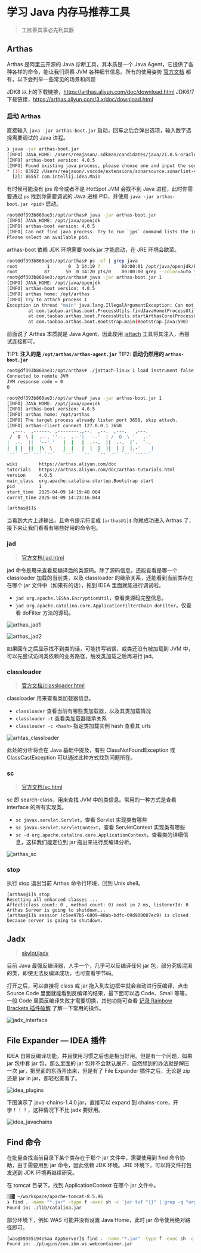 # 学习 Java 内存马推荐工具

> 工欲善其事必先利其器

## Arthas

Arthas 是阿里云开源的 Java 诊断工具，其本质是一个 Java Agent，它提供了各种各样的命令，能让我们洞察 JVM 各种细节信息。所有的使用姿势 [官方文档](https://arthas.aliyun.com/) 都有，以下会列举一些常见的场景和问题

JDK8 以上的下载链接，https://arthas.aliyun.com/doc/download.html
JDK6/7 下载链接，https://arthas.aliyun.com/3.x/doc/download.html

### 启动 Arthas

直接输入 `java -jar arthas-boot.jar` 启动，回车之后会弹出选项，输入数字选择需要调试的 Java 进程。

```bash
❯ java -jar arthas-boot.jar
[INFO] JAVA_HOME: /Users/reajason/.sdkman/candidates/java/21.0.5-oracle
[INFO] arthas-boot version: 4.0.5
[INFO] Found existing java process, please choose one and input the serial number of the process, eg : 1. Then hit ENTER.
* [1]: 83922 /Users/reajason/.vscode/extensions/sonarsource.sonarlint-vscode-4.19.0-darwin-arm64/server/sonarlint-ls.jar
  [2]: 86557 com.intellij.idea.Main
```

有时候可能没有 jps 命令或者不是 HotSpot JVM 会找不到 Java 进程，此时你需要通过 `ps` 找到你需要调试的 Java 进程 PID，并使用 `java -jar arthas-boot.jar <pid>` 启动。

```bash
root@df393b860ae3:/opt/arthas# java -jar arthas-boot.jar
[INFO] JAVA_HOME: /opt/java/openjdk
[INFO] arthas-boot version: 4.0.5
[INFO] Can not find java process. Try to run `jps` command lists the instrumented Java HotSpot VMs on the target system.
Please select an available pid.
```

arthas-boot 依赖 JDK 环境需要 tools.jar 才能启动，在 JRE 环境会歇菜。

```bash
root@df393b860ae3:/opt/arthas# ps -ef | grep java
root           1       0  3 14:19 ?        00:00:01 /opt/java/openjdk/bin/java -Djava.util.logging.config.file=/usr/local/tomcat/conf/logging.properties -Djava.util.logging.manager=org.apache.juli.ClassLoaderLogManager -agentlib:jdwp=transport=dt_socket,server=y,suspend=n,address=5005 -Djdk.tls.ephemeralDHKeySize=2048 -Djava.protocol.handler.pkgs=org.apache.catalina.webresources -Dorg.apache.catalina.security.SecurityListener.UMASK=0027 -Dignore.endorsed.dirs= -classpath /usr/local/tomcat/bin/bootstrap.jar:/usr/local/tomcat/bin/tomcat-juli.jar -Dcatalina.base=/usr/local/tomcat -Dcatalina.home=/usr/local/tomcat -Djava.io.tmpdir=/usr/local/tomcat/temp org.apache.catalina.startup.Bootstrap start
root          87      50  0 14:20 pts/0    00:00:00 grep --color=auto java
root@df393b860ae3:/opt/arthas# java -jar arthas-boot.jar 1
[INFO] JAVA_HOME: /opt/java/openjdk
[INFO] arthas-boot version: 4.0.5
[INFO] arthas home: /opt/arthas
[INFO] Try to attach process 1
Exception in thread "main" java.lang.IllegalArgumentException: Can not find tools.jar under java home: /opt/java/openjdk, please try to start arthas-boot with full path java. Such as /opt/jdk/bin/java -jar arthas-boot.jar
        at com.taobao.arthas.boot.ProcessUtils.findJavaHome(ProcessUtils.java:222)
        at com.taobao.arthas.boot.ProcessUtils.startArthasCore(ProcessUtils.java:233)
        at com.taobao.arthas.boot.Bootstrap.main(Bootstrap.java:590)
```

前面说了 Arthas 本质就是 Java Agent，因此使用 [jattach](https://github.com/jattach/jattach/releases/latest) 工具将其注入，再尝试连接即可。

TIP1: **注入的是 `/opt/arthas/arthas-agent.jar`**
TIP2: **启动仍然用的 `arthas-boot.jar`**

```bash
root@df393b860ae3:/opt/arthas# ./jattach-linux 1 load instrument false /opt/arthas/arthas-agent.jar
Connected to remote JVM
JVM response code = 0
0

root@df393b860ae3:/opt/arthas# java -jar arthas-boot.jar 1
[INFO] JAVA_HOME: /opt/java/openjdk
[INFO] arthas-boot version: 4.0.5
[INFO] arthas home: /opt/arthas
[INFO] The target process already listen port 3658, skip attach.
[INFO] arthas-client connect 127.0.0.1 3658
  ,---.  ,------. ,--------.,--.  ,--.  ,---.   ,---.
 /  O  \ |  .--. ''--.  .--'|  '--'  | /  O  \ '   .-'
|  .-.  ||  '--'.'   |  |   |  .--.  ||  .-.  |`.  `-.
|  | |  ||  |\  \    |  |   |  |  |  ||  | |  |.-'    |
`--' `--'`--' '--'   `--'   `--'  `--'`--' `--'`-----'

wiki        https://arthas.aliyun.com/doc
tutorials   https://arthas.aliyun.com/doc/arthas-tutorials.html
version     4.0.5
main_class  org.apache.catalina.startup.Bootstrap start
pid         1
start_time  2025-04-09 14:19:48.004
currnt_time 2025-04-09 14:23:16.044

[arthas@1]$
```

当看到大片上述输出，且命令提示符变成 `[arthas@1]$` 你就成功进入 Arthas 了，接下来让我们看看有哪些好用的命令吧。

### jad

> [官方文档/jad.html](https://arthas.aliyun.com/doc/jad.html)

jad 命令是用来查看反编译后的类源码。除了源码信息，还能查看是哪一个 classloader 加载的当前类，以及 classloader 的继承关系，还能看到当前类存在在哪个 jar 文件中（如果有的话），拖到 IDEA 里面就能进行调试啦。

- `jad org.apache.lESNa.EncryptionUtil`，查看类源码完整信息。
- `jad org.apache.catalina.core.ApplicationFilterChain doFilter`，仅查看 doFilter 方法的源码。

![arthas_jad1](./images/arthas_jad1.png)

![arthas_jad2](./images/arthas_jad2.png)

如果回车之后显示找不到类的话，可能拼写错误，或类还没有被加载到 JVM 中，可以先尝试访问类依赖的业务路径，触发类加载之后再进行 jad。

### classloader

> [官方文档/classloader.html](https://arthas.aliyun.com/doc/classloader.html)

classloader 用来查看类加载器信息。

- `classloader` 查看当前有哪些类加载器，以及其类加载情况
- `classloader -t` 查看类加载器继承关系
- `classloader -c <hash>` 指定类加载实例 hash 查看其 urls

![arhtas_classloader](./images/arthas_classloader.png)

此处的分析将会在 Java 基础中提及，有些 ClassNotFoundException 或 ClassCastException 可以通过此种方式找到问题所在。

### sc

> [官方文档/sc.html](https://arthas.aliyun.com/doc/sc.html)

sc 即 search-class，用来查找 JVM 中的类信息。常用的一种方式是查看 interface 的所有实现类。

- `sc javax.servlet.Servlet`，查看 Servlet 实现类有哪些
- `sc javax.servlet.ServletContext`，查看 ServletContext 实现类有哪些
- `sc -d org.apache.catalina.core.ApplicationContext`，查看类的详细信息，这样我们能定位到 jar 拖出来进行反编译分析。

![arthas_sc](./images/arthas_sc.png)

### stop

执行 stop 退出当前 Arthas 命令行环境，回到 Unix shell。

```
[arthas@1]$ stop
Resetting all enhanced classes ...
Affect(class count: 0 , method count: 0) cost in 2 ms, listenerId: 0
Arthas Server is going to shutdown...
[arthas@1]$ session (c5ee97b5-6809-48ab-bdfc-09d900087ec9) is closed because server is going to shutdown.
```

## Jadx

> [skylot/jadx](https://github.com/skylot/jadx)

目前 Java 最强反编译器，人手一个，几乎可以反编译任何 jar 包，部分究极混淆的类，即使无法反编译成功，也可查看字节码。

打开之后，可以直接将 class 或 jar 拖入到左边框中就会自动进行反编译，点击 Source Code 里面就能看到反编译的结果，最下面可以选 Code、Smali 等等，一般 Code 里面反编译失败才需要切换，其他功能可查看 [记录 Rainbow Brackets 插件破解](https://reajason.eu.org/writing/rainbowbracketscracked/) 了解一下常用的操作。

![jadx_interface](./images/jadx_interface.png)

## File Expander — IDEA 插件

IDEA 自带反编译功能，并且使用习惯之后也是相当好用。但是有一个问题，如果 jar 包中套 jar 包，那么里面的 jar 包并不会默认展开，自然想到的办法就是解压 一次 jar，把里面的东西弄出来，但是有了 File Expander 插件之后，无论是 zip 还是 jar in jar，都轻松查看了。

![idea_plugins](./images/idea_plugins.png)

下图演示了 java-chains-1.4.0.jar，直接可以 expand 到 chains-core，开学！！！，这种情况下不比 jadx 要好用。

![idea_javachains](./images/idea_javachains.png)

## Find 命令

在批量查找当前目录下某个类存在于那个 jar 文件中，需要使用到 find 命令协助，由于需要用到 jar 命令，因此依赖 JDK 环境。JRE 环境下，可以将文件打包发送到 JDK 环境再继续研究。

在 tomcat 目录下，找到 ApplicationContext 在哪个 jar 文件中。

```bash
░▒▓ ~/workspace/apache-tomcat-8.5.96
❯ find . -name "*.jar" -type f -exec sh -c 'jar tvf "{}" | grep -q "org/apache/catalina/core/ApplicationContext" && echo "Found in: {}"' \;
Found in: ./lib/catalina.jar
```

部分环境下，例如 WAS 可能并没有设置 Java Home，此时 jar 命令使用绝对路径即可。

```bash
[was@59385194e5aa AppServer]$ find . -name "*.jar" -type f -exec sh -c '/opt/IBM/WebSphere/AppServer/java/bin/jar tvf "{}" | grep -q "com/ibm/ws/webcontainer/webapp/WebApp" && echo "Found in: {}"' \;
Found in: ./plugins/com.ibm.ws.webcontainer.jar
```
